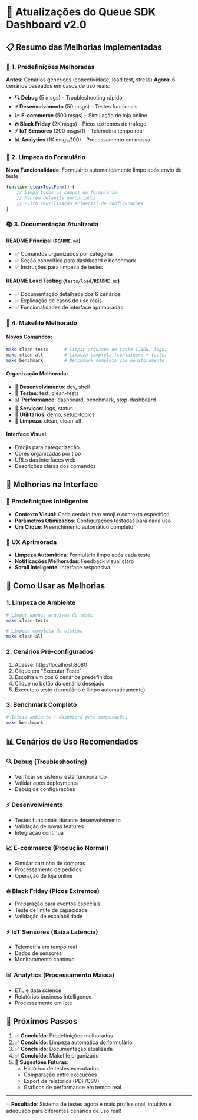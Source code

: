 # 🚀 Atualizações do Queue SDK Dashboard v2.0

## 📋 Resumo das Melhorias Implementadas

### 🎯 1. Predefinições Melhoradas

**Antes**: Cenários genéricos (conectividade, load test, stress)
**Agora**: 6 cenários baseados em casos de uso reais:

- **🔍 Debug** (5 msgs) - Troubleshooting rápido
- **⚡ Desenvolvimento** (50 msgs) - Testes funcionais
- **📈 E-commerce** (500 msgs) - Simulação de loja online
- **🔥 Black Friday** (2K msgs) - Picos extremos de tráfego  
- **⚡ IoT Sensores** (200 msgs/1) - Telemetria tempo real
- **📊 Analytics** (1K msgs/100) - Processamento em massa

### 🧹 2. Limpeza do Formulário

**Nova Funcionalidade**: Formulário automaticamente limpo após envio de teste
```javascript
function clearTestForm() {
    // Limpa todos os campos do formulário
    // Mantém defaults apropriados
    // Evita reutilização acidental de configurações
}
```

### 📚 3. Documentação Atualizada

#### README Principal (`README.md`)
- ✅ Comandos organizados por categoria
- ✅ Seção específica para dashboard e benchmark
- ✅ Instruções para limpeza de testes

#### README Load Testing (`tests/load/README.md`)
- ✅ Documentação detalhada dos 6 cenários
- ✅ Explicação de casos de uso reais
- ✅ Funcionalidades de interface aprimoradas

### 🔧 4. Makefile Melhorado

#### Novos Comandos:
```bash
make clean-tests      # Limpar arquivos de teste (JSON, logs)
make clean-all        # Limpeza completa (containers + tests)
make benchmark        # Benchmark completo com monitoramento
```

#### Organização Melhorada:
- 🐳 **Desenvolvimento**: dev, shell
- 🧪 **Testes**: test, clean-tests  
- 📊 **Performance**: dashboard, benchmark, stop-dashboard
- 🔧 **Serviços**: logs, status
- 🚀 **Utilitários**: demo, setup-topics
- 🧹 **Limpeza**: clean, clean-all

#### Interface Visual:
- Emojis para categorização
- Cores organizadas por tipo
- URLs das interfaces web
- Descrições claras dos comandos

## 🎨 Melhorias na Interface

### 🎯 Predefinições Inteligentes
- **Contexto Visual**: Cada cenário tem emoji e contexto específico
- **Parâmetros Otimizados**: Configurações testadas para cada uso
- **Um Clique**: Preenchimento automático completo

### 🧹 UX Aprimorada
- **Limpeza Automática**: Formulário limpo após cada teste
- **Notificações Melhoradas**: Feedback visual claro
- **Scroll Inteligente**: Interface responsiva

## 🚀 Como Usar as Melhorias

### 1. Limpeza de Ambiente
```bash
# Limpar apenas arquivos de teste
make clean-tests

# Limpeza completa do sistema
make clean-all
```

### 2. Cenários Pré-configurados
1. Acesse: http://localhost:8080
2. Clique em "Executar Teste"
3. Escolha um dos 6 cenários predefinidos
4. Clique no botão do cenário desejado
5. Execute o teste (formulário é limpo automaticamente)

### 3. Benchmark Completo
```bash
# Inicia ambiente + dashboard para comparações
make benchmark
```

## 📊 Cenários de Uso Recomendados

### 🔍 Debug (Troubleshooting)
- Verificar se sistema está funcionando
- Validar após deployments
- Debug de configurações

### ⚡ Desenvolvimento
- Testes funcionais durante desenvolvimento
- Validação de novas features
- Integração contínua

### 📈 E-commerce (Produção Normal)
- Simular carrinho de compras
- Processamento de pedidos
- Operação de loja online

### 🔥 Black Friday (Picos Extremos)
- Preparação para eventos especiais
- Teste de limite de capacidade
- Validação de escalabilidade

### ⚡ IoT Sensores (Baixa Latência)
- Telemetria em tempo real
- Dados de sensores
- Monitoramento contínuo

### 📊 Analytics (Processamento Massa)
- ETL e data science
- Relatórios business intelligence
- Processamento em lote

## 🎯 Próximos Passos

1. ✅ **Concluído**: Predefinições melhoradas
2. ✅ **Concluído**: Limpeza automática do formulário
3. ✅ **Concluído**: Documentação atualizada  
4. ✅ **Concluído**: Makefile organizado
5. 🔄 **Sugestões Futuras**:
   - Histórico de testes executados
   - Comparação entre execuções
   - Export de relatórios (PDF/CSV)
   - Gráficos de performance em tempo real

---

💡 **Resultado**: Sistema de testes agora é mais profissional, intuitivo e adequado para diferentes cenários de uso real!
